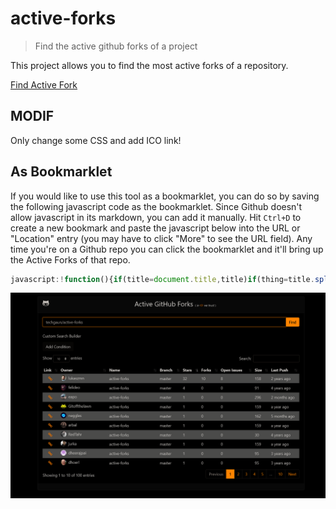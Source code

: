 # active-forks

> Find the active github forks of a project

This project allows you to find the most active forks of a repository.

[Find Active Fork](https://techgaun.github.io/active-forks/index.html)


## MODIF 
Only change some CSS and add ICO link!

## As Bookmarklet

If you would like to use this tool as a bookmarklet,
you can do so by saving the following javascript code as the bookmarklet.
Since Github doesn't allow javascript in its markdown, you can add it manually.
Hit `Ctrl+D` to create a new bookmark and paste the javascript below into the URL
or "Location" entry (you may have to click "More" to see the URL field).
Any time you're on a Github repo you can click the bookmarklet
and it'll bring up the Active Forks of that repo.

```javascript
javascript:!function(){if(title=document.title,title)if(thing=title.split(/(GitHub\s-\s)*([^:]*)/)[2],thing){var t="https://techgaun.github.io/active-forks/index.html#"+thing;window.open(t)}else window.alert("Not%20a%20valid%20GitHub%20page")}();
```

![Screenshot](screenshot.png "Active Forks in Action")
